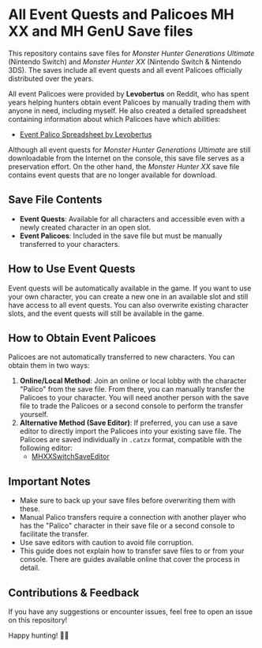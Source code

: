 # All Event Quests and Palicoes MH XX and MH GenU Save files

This repository contains save files for *Monster Hunter Generations Ultimate* (Nintendo Switch) and *Monster Hunter XX* (Nintendo Switch & Nintendo 3DS). The saves include all event quests and all event Palicoes officially distributed over the years.

All event Palicoes were provided by **Levobertus** on Reddit, who has spent years helping hunters obtain event Palicoes by manually trading them with anyone in need, including myself. He also created a detailed spreadsheet containing information about which Palicoes have which abilities:

- [Event Palico Spreadsheet by Levobertus](https://docs.google.com/spreadsheets/d/11Mv1MSWUQAecUAb4tl5n3lqP62rJ_goqvHGNLJ2tDnA)

Although all event quests for *Monster Hunter Generations Ultimate* are still downloadable from the Internet on the console, this save file serves as a preservation effort. On the other hand, the *Monster Hunter XX* save file contains event quests that are no longer available for download.

## Save File Contents

- **Event Quests**: Available for all characters and accessible even with a newly created character in an open slot.
- **Event Palicoes**: Included in the save file but must be manually transferred to your characters.

## How to Use Event Quests

Event quests will be automatically available in the game. If you want to use your own character, you can create a new one in an available slot and still have access to all event quests. You can also overwrite existing character slots, and the event quests will still be available in the game.

## How to Obtain Event Palicoes

Palicoes are not automatically transferred to new characters. You can obtain them in two ways:

1. **Online/Local Method**: Join an online or local lobby with the character "Palico" from the save file. From there, you can manually transfer the Palicoes to your character. You will need another person with the save file to trade the Palicoes or a second console to perform the transfer yourself.
2. **Alternative Method (Save Editor)**: If preferred, you can use a save editor to directly import the Palicoes into your existing save file. The Palicoes are saved individually in `.catzx` format, compatible with the following editor:
   - [MHXXSwitchSaveEditor](https://github.com/Dawnshifter/MHXXSwitchSaveEditor)

## Important Notes

- Make sure to back up your save files before overwriting them with these.
- Manual Palico transfers require a connection with another player who has the "Palico" character in their save file or a second console to facilitate the transfer.
- Use save editors with caution to avoid file corruption.
- This guide does not explain how to transfer save files to or from your console. There are guides available online that cover the process in detail.

## Contributions & Feedback

If you have any suggestions or encounter issues, feel free to open an issue on this repository!

Happy hunting! 🏹🐾


